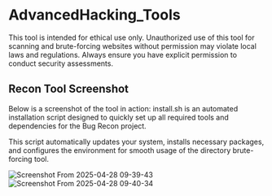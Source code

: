 # AdvancedHacking_Tools
This tool is intended for ethical use only. Unauthorized use of this tool for scanning and brute-forcing websites without permission may violate local laws and regulations. Always ensure you have explicit permission to conduct security assessments.
## Recon Tool Screenshot
Below is a screenshot of the tool in action:
install.sh is an automated installation script designed to quickly set up all required tools and dependencies for the Bug Recon project.

This script automatically updates your system, installs necessary packages, and configures the environment for smooth usage of the directory brute-forcing tool.

![Screenshot From 2025-04-28 09-39-43](https://github.com/user-attachments/assets/7fb31514-5dfb-41ab-b034-0e981f0f1460)
![Screenshot From 2025-04-28 09-40-34](https://github.com/user-attachments/assets/35d90d51-31b3-4857-8cef-54925d8a1519)

